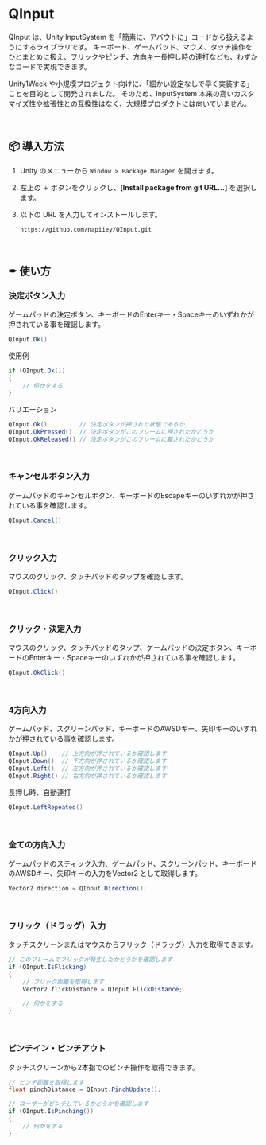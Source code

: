 # QInput

QInput は、Unity InputSystem を「簡素に、アバウトに」コードから扱えるようにするライブラリです。
キーボード、ゲームパッド、マウス、タッチ操作をひとまとめに扱え、フリックやピンチ、方向キー長押し時の連打なども、わずかなコードで実現できます。

Unity1Week や小規模プロジェクト向けに、「細かい設定なしで早く実装する」ことを目的として開発されました。
そのため、InputSystem 本来の高いカスタマイズ性や拡張性との互換性はなく、大規模プロダクトには向いていません。

&nbsp;
## 📦 導入方法

1. Unity のメニューから `Window > Package Manager` を開きます。
2. 左上の `＋` ボタンをクリックし、**[Install package from git URL...]** を選択します。
3. 以下の URL を入力してインストールします。

    ```
    https://github.com/napiiey/QInput.git
    ```

&nbsp;
## ✒ 使い方

### 決定ボタン入力
ゲームパッドの決定ボタン、キーボードのEnterキー・Spaceキーのいずれかが押されている事を確認します。

```csharp
QInput.Ok()
```
使用例
```csharp
if (QInput.Ok())
{
    // 何かをする
}
```

バリエーション
```csharp
QInput.Ok()         // 決定ボタンが押された状態であるか
QInput.OkPressed()  // 決定ボタンがこのフレームに押されたかどうか
QInput.OkReleased() // 決定ボタンがこのフレームに離されたかどうか
```

&nbsp;
### キャンセルボタン入力
ゲームパッドのキャンセルボタン、キーボードのEscapeキーのいずれかが押されている事を確認します。

```csharp
QInput.Cancel()
```

&nbsp;
### クリック入力
マウスのクリック、タッチパッドのタップを確認します。

```csharp
QInput.Click()
```

&nbsp;
### クリック・決定入力
マウスのクリック、タッチパッドのタップ、ゲームパッドの決定ボタン、キーボードのEnterキー・Spaceキーのいずれかが押されている事を確認します。

```csharp
QInput.OkClick()
```

&nbsp;
### 4方向入力
ゲームパッド、スクリーンパッド、キーボードのAWSDキー、矢印キーのいずれかが押されている事を確認します。
```csharp
QInput.Up()    // 上方向が押されているか確認します
QInput.Down()  // 下方向が押されているか確認します
QInput.Left()  // 左方向が押されているか確認します
QInput.Right() // 右方向が押されているか確認します
```
長押し時、自動連打
```csharp
QInput.LeftRepeated()
```

&nbsp;
### 全ての方向入力
ゲームパッドのスティック入力、ゲームパッド、スクリーンパッド、キーボードのAWSDキー、矢印キーの入力をVector2 として取得します。
```csharp
Vector2 direction = QInput.Direction();
```

&nbsp;
### フリック（ドラッグ）入力

タッチスクリーンまたはマウスからフリック（ドラッグ）入力を取得できます。

```csharp
// このフレームでフリックが発生したかどうかを確認します
if (QInput.IsFlicking)
{
    // フリック距離を取得します
    Vector2 flickDistance = QInput.FlickDistance;

    // 何かをする
}
```

&nbsp;
### ピンチイン・ピンチアウト

タッチスクリーンから2本指でのピンチ操作を取得できます。

```csharp
// ピンチ距離を取得します
float pinchDistance = QInput.PinchUpdate();

// ユーザーがピンチしているかどうかを確認します
if (QInput.IsPinching())
{
    // 何かをする
}
```

